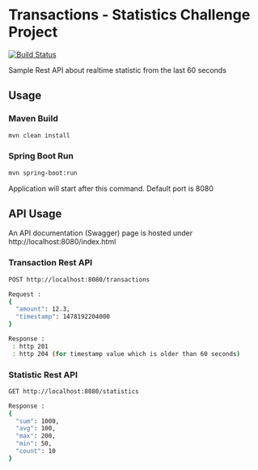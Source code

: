 # Transactions - Statistics Challenge Project
[![Build Status](https://travis-ci.org/erdalbitik/transtat.svg?branch=master)](https://travis-ci.org/erdalbitik/transtat)

Sample Rest API about realtime statistic from the last 60 seconds

## Usage

### Maven Build

```sh
mvn clean install
```

### Spring Boot Run

```sh
mvn spring-boot:run
```
Application will start after this command. Default port is 8080

## API Usage

An API documentation (Swagger) page is hosted under http://localhost:8080/index.html

### Transaction Rest API
```sh
POST http://localhost:8080/transactions

Request : 
{
  "amount": 12.3,
  "timestamp": 1478192204000
}

Response : 
 : http 201
 : http 204 (for timestamp value which is older than 60 seconds)

```

### Statistic Rest API
```sh
GET http://localhost:8080/statistics

Response : 
{
  "sum": 1000,
  "avg": 100,
  "max": 200,
  "min": 50,
  "count": 10
}
```
